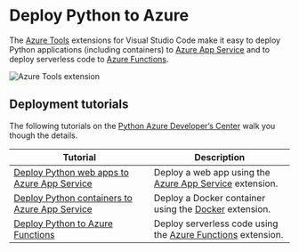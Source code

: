 Deploy Python to Azure
======================

The [Azure Tools](https://marketplace.visualstudio.com/items?itemName=ms-vscode.vscode-node-azure-pack) extensions for Visual Studio Code make it easy to deploy Python applications (including containers) to [Azure App Service](https://azure.microsoft.com/services/app-service) and to deploy serverless code to [Azure Functions](https://azure.microsoft.com/services/functions).

![Azure Tools extension](images/azure/azure-tools.png)

Deployment tutorials
--------------------

The following tutorials on the [Python Azure Developer’s Center](https://docs.microsoft.com/azure/python) walk you though the details.

<table><colgroup><col style="width: 50%" /><col style="width: 50%" /></colgroup><thead><tr class="header"><th>Tutorial</th><th>Description</th></tr></thead><tbody><tr class="odd"><td><a href="https://docs.microsoft.com/azure/python/tutorial-deploy-app-service-on-linux-01">Deploy Python web apps to Azure App Service</a></td><td>Deploy a web app using the <a href="https://marketplace.visualstudio.com/items?itemName=ms-azuretools.vscode-azureappservice">Azure App Service</a> extension.</td></tr><tr class="even"><td><a href="https://docs.microsoft.com/azure/python/tutorial-deploy-containers-01">Deploy Python containers to Azure App Service</a></td><td>Deploy a Docker container using the <a href="https://marketplace.visualstudio.com/items?itemName=ms-azuretools.vscode-docker">Docker</a> extension.</td></tr><tr class="odd"><td><a href="https://docs.microsoft.com/azure/python/tutorial-vs-code-serverless-python-01">Deploy Python to Azure Functions</a></td><td>Deploy serverless code using the <a href="https://marketplace.visualstudio.com/items?itemName=ms-azuretools.vscode-azurefunctions">Azure Functions</a> extension.</td></tr></tbody></table>
